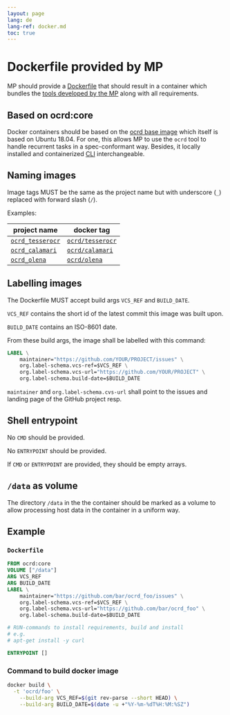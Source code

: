 ```yaml
---
layout: page
lang: de
lang-ref: docker.md
toc: true
---
```


# Dockerfile provided by MP

MP should provide a
[Dockerfile](https://docs.docker.com/engine/reference/builder/) that should
result in a container which bundles the [tools developed by the MP](cli) along
with all requirements.

## Based on ocrd:core

Docker containers should be based on the [ocrd base
image](https://hub.docker.com/r/ocrd/core/) which itself is based on Ubuntu
18.04. For one, this allows MP to use the `ocrd` tool to handle recurrent tasks
in a spec-conformant way. Besides, it locally installed and containerized
[CLI](cli) interchangeable.

## Naming images

Image tags MUST be the same as the project name but with underscore (`_`)
replaced with forward slash (`/`).

Examples:

| project name                                                | docker tag                                                  |
| ---                                                         | ---                                                         |
| [`ocrd_tesserocr`](https://github.com/OCR-D/ocrd_tesserocr) | [`ocrd/tesserocr`](https://hub.docker.com/r/ocrd/tesserocr) |
| [`ocrd_calamari`](https://github.com/OCR-D/ocrd_calamari)   | [`ocrd/calamari`](https://hub.docker.com/r/ocrd/calamari)   |
| [`ocrd_olena`](https://github.com/OCR-D/ocrd_olena)         | [`ocrd/olena`](https://hub.docker.com/r/ocrd/olena)         |

## Labelling images

The Dockerfile MUST accept build args `VCS_REF` and `BUILD_DATE`.

`VCS_REF` contains the short id of the latest commit this image was built upon.

`BUILD_DATE` contains an ISO-8601 date.

From these build args, the image shall be labelled with this command:

```dockerfile
LABEL \
    maintainer="https://github.com/YOUR/PROJECT/issues" \
    org.label-schema.vcs-ref=$VCS_REF \
    org.label-schema.vcs-url="https://github.com/YOUR/PROJECT" \
    org.label-schema.build-date=$BUILD_DATE
```

`maintainer` and `org.label-schema.cvs-url` shall point to the issues and
landing page of the GitHub project resp.

## Shell entrypoint

No `CMD` should be provided.

No `ENTRYPOINT` should be provided.

If `CMD` or `ENTRYPOINT` are provided, they should be empty arrays.

## `/data` as volume

The directory `/data` in the the container should be marked as a volume to
allow processing host data in the container in a uniform way.

## Example

### `Dockerfile`

```dockerfile
FROM ocrd:core
VOLUME ["/data"]
ARG VCS_REF
ARG BUILD_DATE
LABEL \
    maintainer="https://github.com/bar/ocrd_foo/issues" \
    org.label-schema.vcs-ref=$VCS_REF \
    org.label-schema.vcs-url="https://github.com/bar/ocrd_foo" \
    org.label-schema.build-date=$BUILD_DATE

# RUN-commands to install requirements, build and install
# e.g.
# apt-get install -y curl

ENTRYPOINT []
```

### Command to build docker image

```sh
docker build \
  -t 'ocrd/foo' \
	--build-arg VCS_REF=$(git rev-parse --short HEAD) \
	--build-arg BUILD_DATE=$(date -u +"%Y-%m-%dT%H:%M:%SZ")
```
